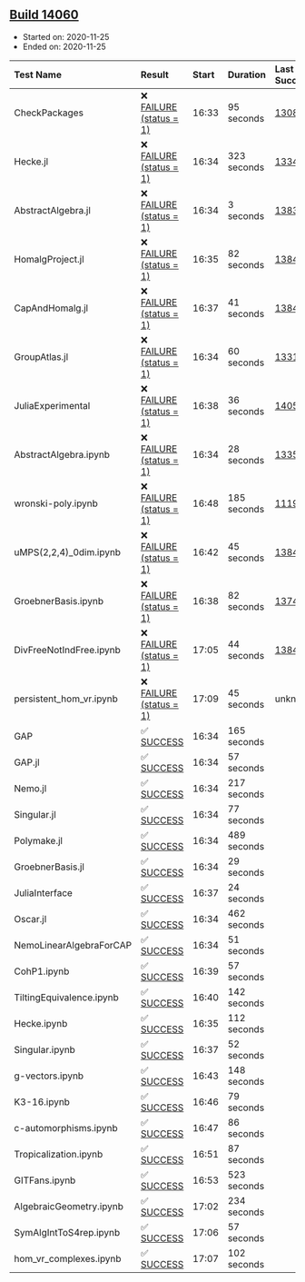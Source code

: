 ## [Build 14060](https://oscarci.mathematik.uni-kl.de/job/oscar/14060/)

* Started on: 2020-11-25
* Ended on: 2020-11-25

| Test Name    | Result | Start | Duration | Last Success | First Failure |
|:-------------|:-------|:------|:---------|:-------------|:--------------|
| CheckPackages | ❌ [FAILURE (status = 1)](https://oscarci.mathematik.uni-kl.de/job/oscar/14060/artifact/logs/build-14060/CheckPackages.log) | 16:33 | 95 seconds | [13085](https://oscarci.mathematik.uni-kl.de/job/oscar/13085/) | [13086](https://oscarci.mathematik.uni-kl.de/job/oscar/13086/) |
| Hecke.jl | ❌ [FAILURE (status = 1)](https://oscarci.mathematik.uni-kl.de/job/oscar/14060/artifact/logs/build-14060/Hecke.jl.log) | 16:34 | 323 seconds | [13341](https://oscarci.mathematik.uni-kl.de/job/oscar/13341/) | [13342](https://oscarci.mathematik.uni-kl.de/job/oscar/13342/) |
| AbstractAlgebra.jl | ❌ [FAILURE (status = 1)](https://oscarci.mathematik.uni-kl.de/job/oscar/14060/artifact/logs/build-14060/AbstractAlgebra.jl.log) | 16:34 | 3 seconds | [13837](https://oscarci.mathematik.uni-kl.de/job/oscar/13837/) | [13838](https://oscarci.mathematik.uni-kl.de/job/oscar/13838/) |
| HomalgProject.jl | ❌ [FAILURE (status = 1)](https://oscarci.mathematik.uni-kl.de/job/oscar/14060/artifact/logs/build-14060/HomalgProject.jl.log) | 16:35 | 82 seconds | [13845](https://oscarci.mathematik.uni-kl.de/job/oscar/13845/) | [13846](https://oscarci.mathematik.uni-kl.de/job/oscar/13846/) |
| CapAndHomalg.jl | ❌ [FAILURE (status = 1)](https://oscarci.mathematik.uni-kl.de/job/oscar/14060/artifact/logs/build-14060/CapAndHomalg.jl.log) | 16:37 | 41 seconds | [13845](https://oscarci.mathematik.uni-kl.de/job/oscar/13845/) | [13846](https://oscarci.mathematik.uni-kl.de/job/oscar/13846/) |
| GroupAtlas.jl | ❌ [FAILURE (status = 1)](https://oscarci.mathematik.uni-kl.de/job/oscar/14060/artifact/logs/build-14060/GroupAtlas.jl.log) | 16:34 | 60 seconds | [13311](https://oscarci.mathematik.uni-kl.de/job/oscar/13311/) | [13312](https://oscarci.mathematik.uni-kl.de/job/oscar/13312/) |
| JuliaExperimental | ❌ [FAILURE (status = 1)](https://oscarci.mathematik.uni-kl.de/job/oscar/14060/artifact/logs/build-14060/JuliaExperimental.log) | 16:38 | 36 seconds | [14052](https://oscarci.mathematik.uni-kl.de/job/oscar/14052/) | [14053](https://oscarci.mathematik.uni-kl.de/job/oscar/14053/) |
| AbstractAlgebra.ipynb | ❌ [FAILURE (status = 1)](https://oscarci.mathematik.uni-kl.de/job/oscar/14060/artifact/logs/build-14060/AbstractAlgebra.ipynb.log) | 16:34 | 28 seconds | [13355](https://oscarci.mathematik.uni-kl.de/job/oscar/13355/) | [13356](https://oscarci.mathematik.uni-kl.de/job/oscar/13356/) |
| wronski-poly.ipynb | ❌ [FAILURE (status = 1)](https://oscarci.mathematik.uni-kl.de/job/oscar/14060/artifact/logs/build-14060/wronski-poly.ipynb.log) | 16:48 | 185 seconds | [11192](https://oscarci.mathematik.uni-kl.de/job/oscar/11192/) | [11193](https://oscarci.mathematik.uni-kl.de/job/oscar/11193/) |
| uMPS(2,2,4)_0dim.ipynb | ❌ [FAILURE (status = 1)](https://oscarci.mathematik.uni-kl.de/job/oscar/14060/artifact/logs/build-14060/uMPS-2-2-4-_0dim.ipynb.log) | 16:42 | 45 seconds | [13841](https://oscarci.mathematik.uni-kl.de/job/oscar/13841/) | [13842](https://oscarci.mathematik.uni-kl.de/job/oscar/13842/) |
| GroebnerBasis.ipynb | ❌ [FAILURE (status = 1)](https://oscarci.mathematik.uni-kl.de/job/oscar/14060/artifact/logs/build-14060/GroebnerBasis.ipynb.log) | 16:38 | 82 seconds | [13748](https://oscarci.mathematik.uni-kl.de/job/oscar/13748/) | [13749](https://oscarci.mathematik.uni-kl.de/job/oscar/13749/) |
| DivFreeNotIndFree.ipynb | ❌ [FAILURE (status = 1)](https://oscarci.mathematik.uni-kl.de/job/oscar/14060/artifact/logs/build-14060/DivFreeNotIndFree.ipynb.log) | 17:05 | 44 seconds | [13845](https://oscarci.mathematik.uni-kl.de/job/oscar/13845/) | [13846](https://oscarci.mathematik.uni-kl.de/job/oscar/13846/) |
| persistent_hom_vr.ipynb | ❌ [FAILURE (status = 1)](https://oscarci.mathematik.uni-kl.de/job/oscar/14060/artifact/logs/build-14060/persistent_hom_vr.ipynb.log) | 17:09 | 45 seconds | unknown | unknown |
| GAP | ✅ [SUCCESS](https://oscarci.mathematik.uni-kl.de/job/oscar/14060/artifact/logs/build-14060/GAP.log) | 16:34 | 165 seconds |  |  |
| GAP.jl | ✅ [SUCCESS](https://oscarci.mathematik.uni-kl.de/job/oscar/14060/artifact/logs/build-14060/GAP.jl.log) | 16:34 | 57 seconds |  |  |
| Nemo.jl | ✅ [SUCCESS](https://oscarci.mathematik.uni-kl.de/job/oscar/14060/artifact/logs/build-14060/Nemo.jl.log) | 16:34 | 217 seconds |  |  |
| Singular.jl | ✅ [SUCCESS](https://oscarci.mathematik.uni-kl.de/job/oscar/14060/artifact/logs/build-14060/Singular.jl.log) | 16:34 | 77 seconds |  |  |
| Polymake.jl | ✅ [SUCCESS](https://oscarci.mathematik.uni-kl.de/job/oscar/14060/artifact/logs/build-14060/Polymake.jl.log) | 16:34 | 489 seconds |  |  |
| GroebnerBasis.jl | ✅ [SUCCESS](https://oscarci.mathematik.uni-kl.de/job/oscar/14060/artifact/logs/build-14060/GroebnerBasis.jl.log) | 16:34 | 29 seconds |  |  |
| JuliaInterface | ✅ [SUCCESS](https://oscarci.mathematik.uni-kl.de/job/oscar/14060/artifact/logs/build-14060/JuliaInterface.log) | 16:37 | 24 seconds |  |  |
| Oscar.jl | ✅ [SUCCESS](https://oscarci.mathematik.uni-kl.de/job/oscar/14060/artifact/logs/build-14060/Oscar.jl.log) | 16:34 | 462 seconds |  |  |
| NemoLinearAlgebraForCAP | ✅ [SUCCESS](https://oscarci.mathematik.uni-kl.de/job/oscar/14060/artifact/logs/build-14060/NemoLinearAlgebraForCAP.log) | 16:34 | 51 seconds |  |  |
| CohP1.ipynb | ✅ [SUCCESS](https://oscarci.mathematik.uni-kl.de/job/oscar/14060/artifact/logs/build-14060/CohP1.ipynb.log) | 16:39 | 57 seconds |  |  |
| TiltingEquivalence.ipynb | ✅ [SUCCESS](https://oscarci.mathematik.uni-kl.de/job/oscar/14060/artifact/logs/build-14060/TiltingEquivalence.ipynb.log) | 16:40 | 142 seconds |  |  |
| Hecke.ipynb | ✅ [SUCCESS](https://oscarci.mathematik.uni-kl.de/job/oscar/14060/artifact/logs/build-14060/Hecke.ipynb.log) | 16:35 | 112 seconds |  |  |
| Singular.ipynb | ✅ [SUCCESS](https://oscarci.mathematik.uni-kl.de/job/oscar/14060/artifact/logs/build-14060/Singular.ipynb.log) | 16:37 | 52 seconds |  |  |
| g-vectors.ipynb | ✅ [SUCCESS](https://oscarci.mathematik.uni-kl.de/job/oscar/14060/artifact/logs/build-14060/g-vectors.ipynb.log) | 16:43 | 148 seconds |  |  |
| K3-16.ipynb | ✅ [SUCCESS](https://oscarci.mathematik.uni-kl.de/job/oscar/14060/artifact/logs/build-14060/K3-16.ipynb.log) | 16:46 | 79 seconds |  |  |
| c-automorphisms.ipynb | ✅ [SUCCESS](https://oscarci.mathematik.uni-kl.de/job/oscar/14060/artifact/logs/build-14060/c-automorphisms.ipynb.log) | 16:47 | 86 seconds |  |  |
| Tropicalization.ipynb | ✅ [SUCCESS](https://oscarci.mathematik.uni-kl.de/job/oscar/14060/artifact/logs/build-14060/Tropicalization.ipynb.log) | 16:51 | 87 seconds |  |  |
| GITFans.ipynb | ✅ [SUCCESS](https://oscarci.mathematik.uni-kl.de/job/oscar/14060/artifact/logs/build-14060/GITFans.ipynb.log) | 16:53 | 523 seconds |  |  |
| AlgebraicGeometry.ipynb | ✅ [SUCCESS](https://oscarci.mathematik.uni-kl.de/job/oscar/14060/artifact/logs/build-14060/AlgebraicGeometry.ipynb.log) | 17:02 | 234 seconds |  |  |
| SymAlgIntToS4rep.ipynb | ✅ [SUCCESS](https://oscarci.mathematik.uni-kl.de/job/oscar/14060/artifact/logs/build-14060/SymAlgIntToS4rep.ipynb.log) | 17:06 | 57 seconds |  |  |
| hom_vr_complexes.ipynb | ✅ [SUCCESS](https://oscarci.mathematik.uni-kl.de/job/oscar/14060/artifact/logs/build-14060/hom_vr_complexes.ipynb.log) | 17:07 | 102 seconds |  |  |
